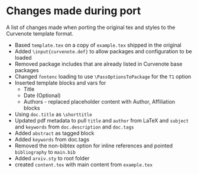 # Changes made during port

A list of changes made when porting the original tex and styles to the Curvenote template format.

- Based `template.tex` on a copy of `example.tex` shipped in the original
- Added `\input{curvenote.def}` to allow packages and configuration to be loaded
- Removed package includes that are already listed in Curvenote base packages
- Changed `fontenc` loading to use `\PassOptionsToPackage` for the `T1` option
- Inserted template blocks and vars for
  - Title
  - Date (Optional)
  - Authors - replaced placeholder content with Author, Affiliation blocks
- Using `doc.title` as `\shorttitle`
- Updated pdf metadata to pull `title` and `author` from LaTeX and `subject` and `keywords` from `doc.description` and `doc.tags`
- Added `abstract` as tagged block
- Added `keywords` from doc.tags
- Removed the non-bibtex option for inline references and pointed `bibliography` to `main.bib`
- Added `arxiv.sty` to root folder
- created `content.tex` with main content from `example.tex`
